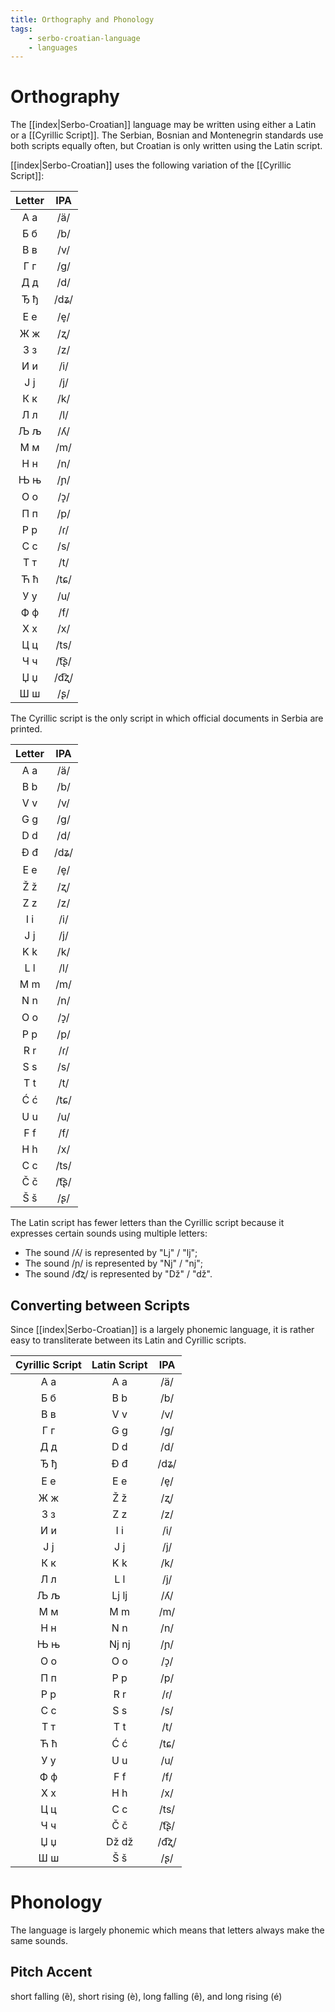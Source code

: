```yaml
---
title: Orthography and Phonology
tags:
    - serbo-croatian-language
    - languages
---
```


# Orthography

The [[index|Serbo-Croatian]] language may be written using either a Latin or a [[Cyrillic Script]]. The Serbian, Bosnian and Montenegrin standards use both scripts equally often, but Croatian is only written using the Latin script.

[[index|Serbo-Croatian]] uses the following variation of the [[Cyrillic Script]]:

|Letter|IPA|
|:--:|:--:|
|А а|/ä/|
|Б б|/b/|
|В в|/v/|
|Г г|/g/|
|Д д|/d/|
|Ђ ђ|/dʑ/|
|Е е|/e̞/|
|Ж ж|/ʐ/|
|З з|/z/|
|И и|/i/|
|J j|/j/|
|К к|/k/|
|Л л|/l/|
|Љ љ|/ʎ/|
|М м|/m/|
|Н н|/n/|
|Њ њ|/ɲ/|
|О о|/ɔ̝/|
|П п|/p/|
|Р р|/ɾ/|
|С с|/s/|
|Т т|/t/|
|Ћ ћ|/tɕ/|
|У у|/u/|
|Ф ф|/f/|
|Х х|/x/|
|Ц ц|/ts/|
|Ч ч|/t͡ʂ/|
|Џ џ|/d͡ʐ/|
|Ш ш|/ʂ/|

The Cyrillic script is the only script in which official documents in Serbia are printed.

|Letter|IPA|
|:--:|:--:|
|A a|/ä/|
|B b|/b/|
|V v|/v/|
|G g|/g/|
|D d|/d/|
|Đ đ|/dʑ/|
|E e|/e̞/|
|Ž ž|/ʐ/|
|Z z|/z/|
|I i|/i/|
|J j|/j/|
|K k|/k/|
|L l|/l/|
|M m|/m/|
|N n|/n/|
|O o|/ɔ̝/|
|P p|/p/|
|R r|/ɾ/|
|S s|/s/|
|T t|/t/|
|Ć ć|/tɕ/|
|U u|/u/|
|F f|/f/|
|H h|/x/|
|C c|/ts/|
|Č č|/t͡ʂ/|
|Š š|/ʂ/|

The Latin script has fewer letters than the Cyrillic script because it expresses certain sounds using multiple letters:
- The sound /ʎ/ is represented by "Lj" / "lj";
- The sound /ɲ/ is represented by "Nj" / "nj";
- The sound /d͡ʐ/ is represented by "Dž" / "dž".

## Converting between Scripts

Since [[index|Serbo-Croatian]] is a largely phonemic language, it is rather easy to transliterate between its Latin and Cyrillic scripts.

|Cyrillic Script|Latin Script|IPA|
|:--:|:--:|:--:|
|А а|A a|/ä/|
|Б б|B b|/b/|
|В в|V v|/v/|
|Г г|G g|/g/|
|Д д|D d|/d/|
|Ђ ђ|Đ đ|/dʑ/|
|Е е|E e|/e̞/|
|Ж ж|Ž ž|/ʐ/|
|З з|Z z|/z/|
|И и|I i|/i/|
|J j|J j|/j/|
|К к|K k|/k/|
|Л л|L l|/j/|
|Љ љ|Lj lj|/ʎ/|
|М м|M m|/m/|
|Н н|N n|/n/|
|Њ њ|Nj nj|/ɲ/|
|О о|O o|/ɔ̝/|
|П п|P p|/p/|
|Р р|R r|/ɾ/|
|С с|S s|/s/|
|Т т|T t|/t/|
|Ћ ћ|Ć ć|/tɕ/|
|У у|U u|/u/|
|Ф ф|F f|/f/|
|Х х|H h|/x/|
|Ц ц|C c|/ts/|
|Ч ч|Č č|/t͡ʂ/|
|Џ џ|Dž dž|/d͡ʐ/|
|Ш ш|Š š|/ʂ/|

# Phonology

The language is largely phonemic which means that letters always make the same sounds.

## Pitch Accent

short falling (ȅ), short rising (è), long falling (ȇ), and long rising (é)
